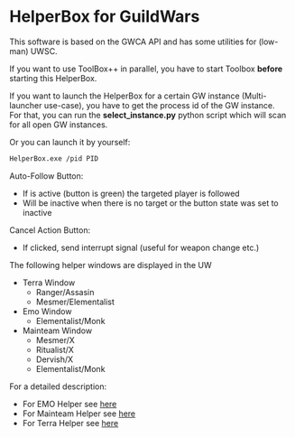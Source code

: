 # HelperBox for GuildWars

This software is based on the GWCA API and has some utilities for (low-man) UWSC.

If you want to use ToolBox++ in parallel, you have to start Toolbox **before** starting this HelperBox.  

If you want to launch the HelperBox for a certain GW instance (Multi-launcher use-case), you have to get the process id of the GW instance.  
For that, you can run the **select_instance.py** python script which will scan for all open GW instances.

Or you can launch it by yourself:

```bash
HelperBox.exe /pid PID
```

Auto-Follow Button:

- If is active (button is green) the targeted player is followed
- Will be inactive when there is no target or the button state was set to inactive

Cancel Action Button:

- If clicked, send interrupt signal (useful for weapon change etc.)

The following helper windows are displayed in the UW
- Terra Window
    - Ranger/Assasin
    - Mesmer/Elementalist
- Emo Window
    - Elementalist/Monk
- Mainteam Window
    - Mesmer/X
    - Ritualist/X
    - Dervish/X
    - Elementalist/Monk

For a detailed description:

- For EMO Helper see [here](./Emo.md)
- For Mainteam Helper see [here](./Mainteam.md)
- For Terra Helper see [here](./Terra.md)
